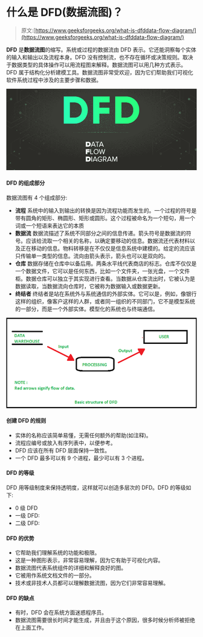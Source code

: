 # 什么是 DFD(数据流图)？

> 原文:[https://www.geeksforgeeks.org/what-is-dfddata-flow-diagram/](https://www.geeksforgeeks.org/what-is-dfddata-flow-diagram/)

**DFD** 是**数据流图**的缩写。系统或过程的数据流由 DFD 表示。它还能洞察每个实体的输入和输出以及流程本身。DFD 没有控制流，也不存在循环或决策规则。取决于数据类型的具体操作可以用流程图来解释。数据流图可以用几种方式表示。DFD 属于结构化分析建模工具。数据流图非常受欢迎，因为它们帮助我们可视化软件系统过程中涉及的主要步骤和数据。

![What-is-DFD](img/c498514556643611502532afb285a6a6.png)

#### DFD 的组成部分

数据流图有 4 个组成部分:

*   **流程**
    系统中的输入到输出的转换是因为流程功能而发生的。一个过程的符号是带有圆角的矩形、椭圆形、矩形或圆形。这个过程被命名为一个短句，用一个词或一个短语来表达它的本质
*   **数据流**
    数据流描述了系统不同部分之间的信息传递。箭头符号是数据流的符号。应该给流取一个相关的名称，以确定要移动的信息。数据流还代表材料以及正在移动的信息。物料转移是在不仅仅是信息系统中建模的。给定的流应该只传输单一类型的信息。流向由箭头表示，箭头也可以是双向的。
*   **仓库**
    数据存储在仓库中以备后用。两条水平线代表商店的标志。仓库不仅仅是一个数据文件，它可以是任何东西，比如一个文件夹，一张光盘，一个文件柜。数据仓库可以独立于其实现进行查看。当数据从仓库流出时，它被认为是数据读取，当数据流向仓库时，它被称为数据输入或数据更新。
*   **终结者**
    终结者是站在系统外与系统通信的外部实体。它可以是，例如，像银行这样的组织，像客户这样的人群，或者同一组织的不同部门，它不是模型系统的一部分，而是一个外部实体。模型化的系统也与终端通信。

![](img/e8d987ebd1ac1f8fc462a297dfafb333.png)

#### 创建 DFD 的规则

*   实体的名称应该简单易懂，无需任何额外的帮助(如注释)。
*   流程应编号或放入有序列表中，以便参考。
*   DFD 应该在所有 DFD 层面保持一致性。
*   一个 DFD 最多可以有 9 个进程，最少可以有 3 个进程。

#### DFD 的等级

DFD 用等级制度来保持透明度，这样就可以创造多层次的 DFD。DFD 的等级如下:

*   0 级 DFD
*   一级 DFD:
*   二级 DFD:

#### DFD 的优势

*   它帮助我们理解系统的功能和极限。
*   这是一种图形表示，非常容易理解，因为它有助于可视化内容。
*   数据流图代表系统组件的详细和解释良好的图。
*   它被用作系统文档文件的一部分。
*   技术或非技术人员都可以理解数据流图，因为它们非常容易理解。

#### DFD 的缺点

*   有时，DFD 会在系统方面迷惑程序员。
*   数据流图需要很长时间才能生成，并且由于这个原因，很多时候分析师被拒绝在上面工作。